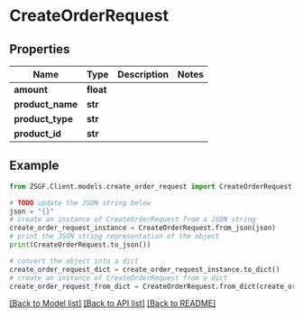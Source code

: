 # CreateOrderRequest


## Properties

Name | Type | Description | Notes
------------ | ------------- | ------------- | -------------
**amount** | **float** |  | 
**product_name** | **str** |  | 
**product_type** | **str** |  | 
**product_id** | **str** |  | 

## Example

```python
from ZSGF.Client.models.create_order_request import CreateOrderRequest

# TODO update the JSON string below
json = "{}"
# create an instance of CreateOrderRequest from a JSON string
create_order_request_instance = CreateOrderRequest.from_json(json)
# print the JSON string representation of the object
print(CreateOrderRequest.to_json())

# convert the object into a dict
create_order_request_dict = create_order_request_instance.to_dict()
# create an instance of CreateOrderRequest from a dict
create_order_request_from_dict = CreateOrderRequest.from_dict(create_order_request_dict)
```
[[Back to Model list]](../README.md#documentation-for-models) [[Back to API list]](../README.md#documentation-for-api-endpoints) [[Back to README]](../README.md)


